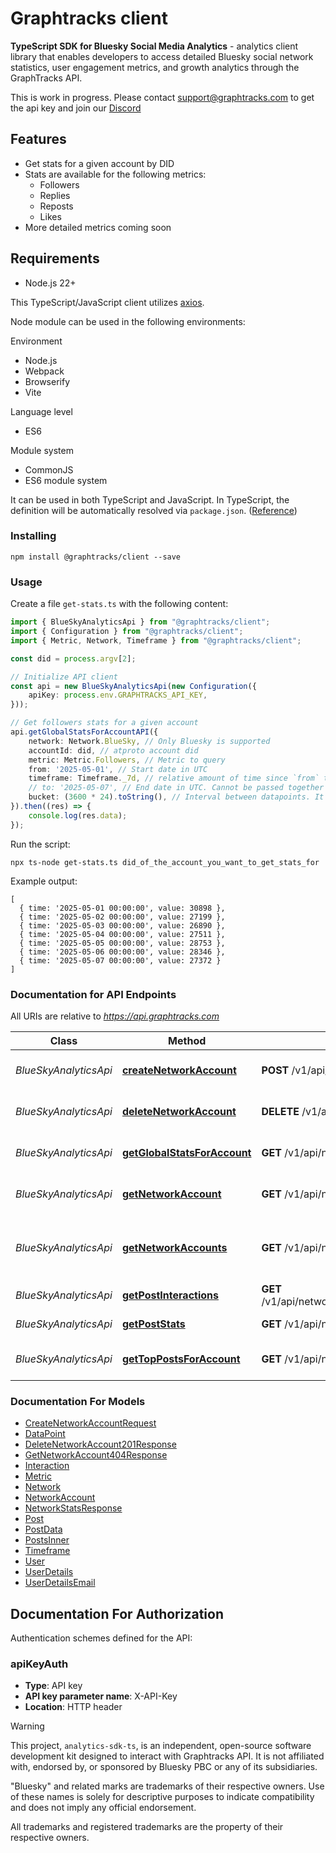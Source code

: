 # Graphtracks client


**TypeScript SDK for Bluesky Social Media Analytics** - analytics client library that enables developers to access detailed Bluesky social network statistics, user engagement metrics, and growth analytics through the GraphTracks API.

This is work in progress. Please contact support@graphtracks.com to get the api key and join our [Discord](https://discord.gg/6ghZTfhW9s)

## Features

* Get stats for a given account by DID 
* Stats are available for the following metrics:
    * Followers
    * Replies
    * Reposts
    * Likes
* More detailed metrics coming soon

## Requirements

* Node.js 22+

This TypeScript/JavaScript client  utilizes [axios](https://github.com/axios/axios). 

Node module can be used in the following environments:

Environment
* Node.js
* Webpack
* Browserify
* Vite

Language level
* ES6

Module system
* CommonJS
* ES6 module system

It can be used in both TypeScript and JavaScript. In TypeScript, the definition will be automatically resolved via `package.json`. ([Reference](https://www.typescriptlang.org/docs/handbook/declaration-files/consumption.html))

### Installing

```
npm install @graphtracks/client --save
```

### Usage

Create a file `get-stats.ts` with the following content:

```typescript
import { BlueSkyAnalyticsApi } from "@graphtracks/client";
import { Configuration } from "@graphtracks/client";
import { Metric, Network, Timeframe } from "@graphtracks/client";

const did = process.argv[2];

// Initialize API client
const api = new BlueSkyAnalyticsApi(new Configuration({
    apiKey: process.env.GRAPHTRACKS_API_KEY,
}));

// Get followers stats for a given account
api.getGlobalStatsForAccountAPI({
    network: Network.BlueSky, // Only Bluesky is supported 
    accountId: did, // atproto account did
    metric: Metric.Followers, // Metric to query
    from: '2025-05-01', // Start date in UTC
    timeframe: Timeframe._7d, // relative amount of time since `from` to get metric
    // to: '2025-05-07', // End date in UTC. Cannot be passed together with timeframe
    bucket: (3600 * 24).toString(), // Interval between datapoints. It is recommended to keep datapoints count low both for UX and performance
}).then((res) => {
    console.log(res.data);
});
```

Run the script:

```
npx ts-node get-stats.ts did_of_the_account_you_want_to_get_stats_for
```

Example output:

```
[
  { time: '2025-05-01 00:00:00', value: 30898 },
  { time: '2025-05-02 00:00:00', value: 27199 },
  { time: '2025-05-03 00:00:00', value: 26890 },
  { time: '2025-05-04 00:00:00', value: 27511 },
  { time: '2025-05-05 00:00:00', value: 28753 },
  { time: '2025-05-06 00:00:00', value: 28346 },
  { time: '2025-05-07 00:00:00', value: 27372 }
]
```


### Documentation for API Endpoints

All URIs are relative to *https://api.graphtracks.com*

Class | Method | HTTP request | Description
------------ | ------------- | ------------- | -------------
*BlueSkyAnalyticsApi* | [**createNetworkAccount**](docs/BlueSkyAnalyticsApi.md#createnetworkaccount) | **POST** /v1/api/networks/account | Create a network account
*BlueSkyAnalyticsApi* | [**deleteNetworkAccount**](docs/BlueSkyAnalyticsApi.md#deletenetworkaccount) | **DELETE** /v1/api/networks/accounts/{account_id} | Delete a network account
*BlueSkyAnalyticsApi* | [**getGlobalStatsForAccount**](docs/BlueSkyAnalyticsApi.md#getglobalstatsforaccount) | **GET** /v1/api/networks/{network}/accounts/{account_id}/stats/{metric} | Growth rate statistics for account
*BlueSkyAnalyticsApi* | [**getNetworkAccount**](docs/BlueSkyAnalyticsApi.md#getnetworkaccount) | **GET** /v1/api/networks/accounts/{account_id} | Get a network account
*BlueSkyAnalyticsApi* | [**getNetworkAccounts**](docs/BlueSkyAnalyticsApi.md#getnetworkaccounts) | **GET** /v1/api/networks/accounts | Get network accounts for current user
*BlueSkyAnalyticsApi* | [**getPostInteractions**](docs/BlueSkyAnalyticsApi.md#getpostinteractions) | **GET** /v1/api/networks/{network}/accounts/{account_id}/posts/{post_id}/interactions/{metric} | Get post interactions
*BlueSkyAnalyticsApi* | [**getPostStats**](docs/BlueSkyAnalyticsApi.md#getpoststats) | **GET** /v1/api/networks/{network}/accounts/{account_id}/posts/{post_id}/stats | Get post statistics
*BlueSkyAnalyticsApi* | [**getTopPostsForAccount**](docs/BlueSkyAnalyticsApi.md#gettoppostsforaccount) | **GET** /v1/api/networks/{network}/accounts/{account_id}/top-posts | Get top posts for an account


### Documentation For Models

 - [CreateNetworkAccountRequest](docs/CreateNetworkAccountRequest.md)
 - [DataPoint](docs/DataPoint.md)
 - [DeleteNetworkAccount201Response](docs/DeleteNetworkAccount201Response.md)
 - [GetNetworkAccount404Response](docs/GetNetworkAccount404Response.md)
 - [Interaction](docs/Interaction.md)
 - [Metric](docs/Metric.md)
 - [Network](docs/Network.md)
 - [NetworkAccount](docs/NetworkAccount.md)
 - [NetworkStatsResponse](docs/NetworkStatsResponse.md)
 - [Post](docs/Post.md)
 - [PostData](docs/PostData.md)
 - [PostsInner](docs/PostsInner.md)
 - [Timeframe](docs/Timeframe.md)
 - [User](docs/User.md)
 - [UserDetails](docs/UserDetails.md)
 - [UserDetailsEmail](docs/UserDetailsEmail.md)


<a id="documentation-for-authorization"></a>
## Documentation For Authorization


Authentication schemes defined for the API:
<a id="apiKeyAuth"></a>
### apiKeyAuth

- **Type**: API key
- **API key parameter name**: X-API-Key
- **Location**: HTTP header




> [!WARNING]
> This project, `analytics-sdk-ts`, is an independent, open-source software development kit designed to interact with Graphtracks API. It is not affiliated with, endorsed by, or sponsored by Bluesky PBC or any of its subsidiaries.
>
> "Bluesky" and related marks are trademarks of their respective owners. Use of these names is solely for descriptive purposes to indicate compatibility and does not imply any official endorsement.
>
> All trademarks and registered trademarks are the property of their respective owners.
